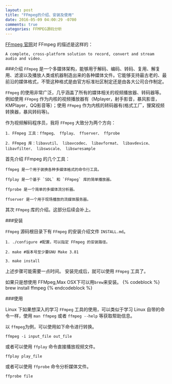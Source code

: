 ```yaml
---
layout: post
title: "FFmpeg的介绍、安装及使用"
date: 2016-05-09 04:00:29 -0700
comments: true
categories: FFMPEG源码分析
---
```




[FFmpeg 官网](https://ffmpeg.org/)对 FFmpeg 的描述是这样的：

```
A complete, cross-platform solution to record, convert and stream audio and video.
```
<!--more-->
###介绍
`FFmpeg` 是一个多媒体架构，能够用于解码、编码、转码、复用、解复用、滤波以及播放人类或机器制造出来的各种媒体文件。它能够支持最古老的、最前沿的媒体格式，不管这种格式是由官方标准社区制定还是由各大公司合作制定。

`FFmpeg` 的使用非常广泛，几乎涵盖了所有的媒体相关的视频播放器、转码器等。例如使用 `FFmpeg` 作为内核的视频播放器有（Mplayer，射手影音，暴风影音，KMPlayer，QQ影音等）；使用 `FFmpeg` 作为内核的转码器有(格式工厂，狸窝视频转换器，暴风转码等)。

作为视频解码程序员，我将 `FFmpeg` 大致分为两个方向：

	1. FFmpeg 工具：ffmpeg、 ffplay、 ffserver、 ffprobe

	2. FFmpeg 库：libavutil、 libavcodec、 libavformat、 libavdevice、 libavfilter、 libswscale、 libswresample

首先介绍 FFmpeg 的几个工具：

	ffmpeg 是一个用于装换各种多媒体格式的命令行工具。
	
	ffplay 是一个基于 `SDL` 和 `FFmpeg` 库的简单播放器。
	
	ffprobe 是一个简单的多媒体流分析器。
	
	ffserver 是一个用于现场播放的流媒体服务器。


其次 `FFmpeg` 库的介绍。这部分后续会补上。


###安装

`FFmpeg` 源码根目录下有 `FFmpeg` 的安装介绍文件 `INSTALL.md`。

	1. ./configure #配置，可以指定 FFmpeg 的安装路径。
	
	2. make #版本号至少要GNU Make 3.81
	
	3. make install

上述步骤可能需要一点时间。
安装完成后，就可以使用 `FFmpeg` 工具了。

如果只是想使用 FFMpeg,Max OSX下可以用`brew`来安装。
{% codeblock %}
brew install ffmpeg
{% endcodeblock %}


###使用

Linux 下如果想深入的学习 `FFmpeg` 工具的使用，可以类似于学习 Linux 自带的命令一样，使用 `man ffmpeg` 或者 `ffmpeg --help` 等获取帮助信息。

以 `ffmpeg`为例，可以使用如下命令进行转换。

```
ffmpeg -i input_file out_file
```
或者可以使用 `ffplay` 命令直接播放视频文件。

```
ffplay play_file 
```

或者可以使用 `ffprobe` 命令分析媒体文件。
```
ffprobe file
```
